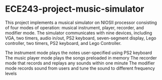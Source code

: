 # ECE243-project-music-simulator
This project implements a musical simulator on NIOSII processor consisting of four modes of operation: musical instrument, player, recorder, and modifier mode.
The simulator communicates with nine devices, including VGA, two timers, audio in/out, PS2 keyboard, seven-segment display, Lego controller, two timers, PS2 keyboard, and Lego Controller.  

The instrument mode plays the notes user-specified using PS2 keyboard
The music player mode plays the songs preloaded in memory
The recorder mode that records and replays any sounds within one minute
The modifier mode records sound from users and tune the sound to different frequency levels
